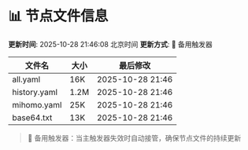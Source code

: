 # 📊 节点文件信息

**更新时间**: 2025-10-28 21:46:08 北京时间
**更新方式**: 🔄 备用触发器

| 文件名 | 大小 | 最后修改 |
|--------|------|----------|
| all.yaml | 16K | 2025-10-28 21:46 |
| history.yaml | 1.2M | 2025-10-28 21:46 |
| mihomo.yaml | 25K | 2025-10-28 21:46 |
| base64.txt | 13K | 2025-10-28 21:46 |

> 🔄 备用触发器：当主触发器失效时自动接管，确保节点文件的持续更新
